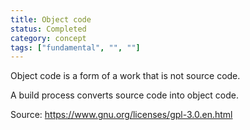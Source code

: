 ```yaml
---
title: Object code
status: Completed
category: concept
tags: ["fundamental", "", ""]
---
```


Object code is a form of a work that is not source code.

A build process converts source code into object code.

Source: https://www.gnu.org/licenses/gpl-3.0.en.html
